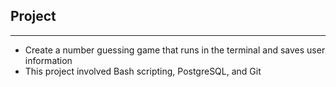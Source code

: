 ## Project
<hr>

*  Create a number guessing game that runs in the terminal and saves user information
*  This project involved Bash scripting, PostgreSQL, and Git
